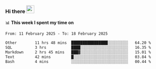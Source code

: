 ### Hi there <a href="https://www.gautamkrishnar.com/"><img src="https://media.giphy.com/media/hvRJCLFzcasrR4ia7z/giphy.gif" width="25px"></a>

📊 **This week I spent my time on**

<!--START_SECTION:waka-->

```txt
From: 11 February 2025 - To: 18 February 2025

Other        11 hrs 48 mins  ████████████████░░░░░░░░░   64.20 %
SQL          3 hrs           ████░░░░░░░░░░░░░░░░░░░░░   16.35 %
Markdown     2 hrs 45 mins   ███▓░░░░░░░░░░░░░░░░░░░░░   15.01 %
Text         42 mins         █░░░░░░░░░░░░░░░░░░░░░░░░   03.84 %
Bash         4 mins          ░░░░░░░░░░░░░░░░░░░░░░░░░   00.44 %
```

<!--END_SECTION:waka-->

